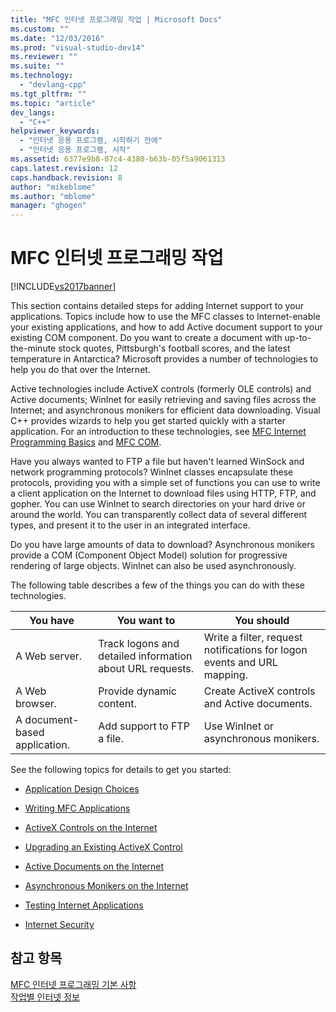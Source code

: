 ```yaml
---
title: "MFC 인터넷 프로그래밍 작업 | Microsoft Docs"
ms.custom: ""
ms.date: "12/03/2016"
ms.prod: "visual-studio-dev14"
ms.reviewer: ""
ms.suite: ""
ms.technology: 
  - "devlang-cpp"
ms.tgt_pltfrm: ""
ms.topic: "article"
dev_langs: 
  - "C++"
helpviewer_keywords: 
  - "인터넷 응용 프로그램, 시작하기 전에"
  - "인터넷 응용 프로그램, 시작"
ms.assetid: 6377e9b8-07c4-4380-b63b-05f5a9061313
caps.latest.revision: 12
caps.handback.revision: 8
author: "mikeblome"
ms.author: "mblome"
manager: "ghogen"
---
```

# MFC 인터넷 프로그래밍 작업
[!INCLUDE[vs2017banner](../assembler/inline/includes/vs2017banner.md)]

This section contains detailed steps for adding Internet support to your applications.  Topics include how to use the MFC classes to Internet\-enable your existing applications, and how to add Active document support to your existing COM component.  Do you want to create a document with up\-to\-the\-minute stock quotes, Pittsburgh's football scores, and the latest temperature in Antarctica?  Microsoft provides a number of technologies to help you do that over the Internet.  
  
 Active technologies include ActiveX controls \(formerly OLE controls\) and Active documents; WinInet for easily retrieving and saving files across the Internet; and asynchronous monikers for efficient data downloading.  Visual C\+\+ provides wizards to help you get started quickly with a starter application.  For an introduction to these technologies, see [MFC Internet Programming Basics](../mfc/mfc-internet-programming-basics.md) and [MFC COM](../mfc/mfc-com.md).  
  
 Have you always wanted to FTP a file but haven't learned WinSock and network programming protocols?  WinInet classes encapsulate these protocols, providing you with a simple set of functions you can use to write a client application on the Internet to download files using HTTP, FTP, and gopher.  You can use WinInet to search directories on your hard drive or around the world.  You can transparently collect data of several different types, and present it to the user in an integrated interface.  
  
 Do you have large amounts of data to download?  Asynchronous monikers provide a COM \(Component Object Model\) solution for progressive rendering of large objects.  WinInet can also be used asynchronously.  
  
 The following table describes a few of the things you can do with these technologies.  
  
|You have|You want to|You should|  
|--------------|-----------------|----------------|  
|A Web server.|Track logons and detailed information about URL requests.|Write a filter, request notifications for logon events and URL mapping.|  
|A Web browser.|Provide dynamic content.|Create ActiveX controls and Active documents.|  
|A document\-based application.|Add support to FTP a file.|Use WinInet or asynchronous monikers.|  
  
 See the following topics for details to get you started:  
  
-   [Application Design Choices](../mfc/application-design-choices.md)  
  
-   [Writing MFC Applications](../mfc/writing-mfc-applications.md)  
  
-   [ActiveX Controls on the Internet](../mfc/activex-controls-on-the-internet.md)  
  
-   [Upgrading an Existing ActiveX Control](../mfc/upgrading-an-existing-activex-control.md)  
  
-   [Active Documents on the Internet](../mfc/active-documents-on-the-internet.md)  
  
-   [Asynchronous Monikers on the Internet](../mfc/asynchronous-monikers-on-the-internet.md)  
  
-   [Testing Internet Applications](../mfc/testing-internet-applications.md)  
  
-   [Internet Security](../mfc/internet-security-cpp.md)  
  
## 참고 항목  
 [MFC 인터넷 프로그래밍 기본 사항](../mfc/mfc-internet-programming-basics.md)   
 [작업별 인터넷 정보](../mfc/internet-information-by-task.md)
